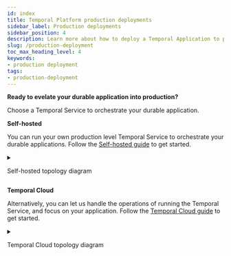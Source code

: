 ```yaml
---
id: index
title: Temporal Platform production deployments
sidebar_label: Production deployments
sidebar_position: 4
description: Learn more about how to deploy a Temporal Application to production.
slug: /production-deployment
toc_max_heading_level: 4
keywords:
- production deployment
tags:
- production-deployment
---
```


<!-- THIS FILE IS GENERATED. DO NOT EDIT THIS FILE DIRECTLY -->

**Ready to evelate your durable application into production?**

Choose a Temporal Service to orchestrate your durable application.

**Self-hosted**

You can run your own production level Temporal Service to orchestrate your durable applications.
Follow the [Self-hosted guide](/self-hosted-guide) to get started.

<details>
<summary>

Self-hosted topology diagram

</summary>

<div class="tdiw"><div class="tditw"><p class="tdit">Connect your application instances to your self-hosted Temporal Service</p></div><div class="tdiiw"><img class="img_ev3q" src="/diagrams/basic-platform-topology-self-hosted.svg" alt="Connect your application instances to your self-hosted Temporal Service" height="879" width="1721" /></div></div>

</details>

**Temporal Cloud**

Alternatively, you can let us handle the operations of running the Temporal Service, and focus on your application.
Follow the [Temporal Cloud guide](/cloud) to get started.

<details>
<summary>

Temporal Cloud topology diagram

</summary>

<div class="tdiw"><div class="tditw"><p class="tdit">Connect your application instances to Temporal Cloud</p></div><div class="tdiiw"><img class="img_ev3q" src="/diagrams/basic-platform-topology-cloud.svg" alt="Connect your application instances to Temporal Cloud" height="740" width="1657" /></div></div>

</details>

